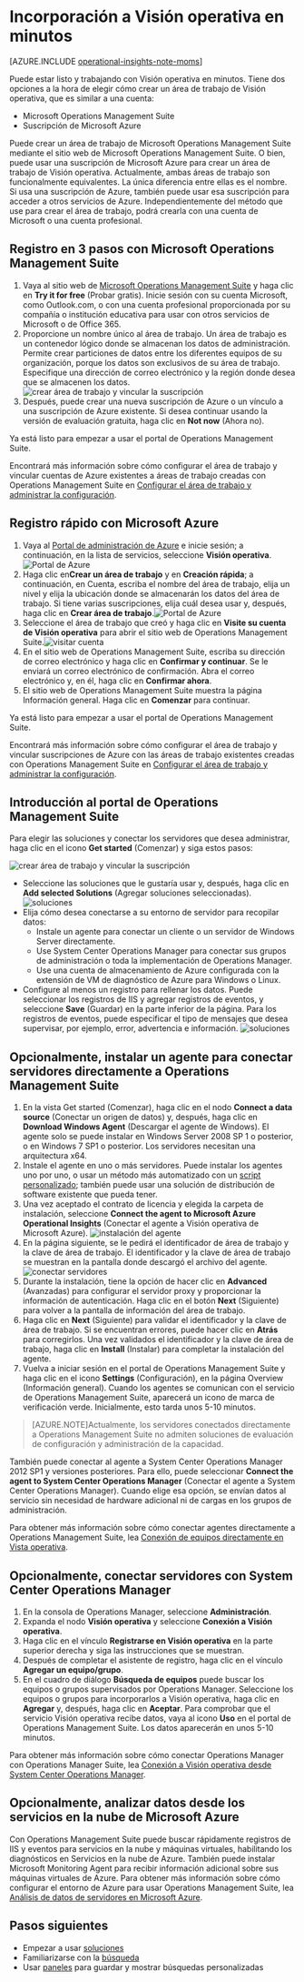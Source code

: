 <properties
    pageTitle="Incorporación a Visión operativa en minutos"
    description="Obtenga información acerca de empezar a trabajar con Visión operativa en minutos"
    services="operational-insights"
    documentationCenter=""
    authors="bandersmsft"
    manager="jwhit"
    editor=""/>

<tags
    ms.service="operational-insights"
    ms.workload="operational-insights"
    ms.tgt_pltfrm="na"
    ms.devlang="na"
    ms.topic="hero-article"
    ms.date="07/09/2015"
    ms.author="banders"/>

# Incorporación a Visión operativa en minutos


[AZURE.INCLUDE [operational-insights-note-moms](../../includes/operational-insights-note-moms.md)]

Puede estar listo y trabajando con Visión operativa en minutos. Tiene dos opciones a la hora de elegir cómo crear un área de trabajo de Visión operativa, que es similar a una cuenta:

- Microsoft Operations Management Suite
- Suscripción de Microsoft Azure

Puede crear un área de trabajo de Microsoft Operations Management Suite mediante el sitio web de Microsoft Operations Management Suite. O bien, puede usar una suscripción de Microsoft Azure para crear un área de trabajo de Visión operativa. Actualmente, ambas áreas de trabajo son funcionalmente equivalentes. La única diferencia entre ellas es el nombre. Si usa una suscripción de Azure, también puede usar esa suscripción para acceder a otros servicios de Azure. Independientemente del método que use para crear el área de trabajo, podrá crearla con una cuenta de Microsoft o una cuenta profesional.

## Registro en 3 pasos con Microsoft Operations Management Suite

1. Vaya al sitio web de [Microsoft Operations Management Suite](http://microsoft.com/oms) y haga clic en **Try it for free** (Probar gratis). Inicie sesión con su cuenta Microsoft, como Outlook.com, o con una cuenta profesional proporcionada por su compañía o institución educativa para usar con otros servicios de Microsoft o de Office 365.
2. Proporcione un nombre único al área de trabajo. Un área de trabajo es un contenedor lógico donde se almacenan los datos de administración. Permite crear particiones de datos entre los diferentes equipos de su organización, porque los datos son exclusivos de su área de trabajo. Especifique una dirección de correo electrónico y la región donde desea que se almacenen los datos.![crear área de trabajo y vincular la suscripción](./media/operational-insights-onboard-in-minutes/create-workspace-link-sub.png)
3. Después, puede crear una nueva suscripción de Azure o un vínculo a una suscripción de Azure existente. Si desea continuar usando la versión de evaluación gratuita, haga clic en **Not now** (Ahora no).

Ya está listo para empezar a usar el portal de Operations Management Suite.

Encontrará más información sobre cómo configurar el área de trabajo y vincular cuentas de Azure existentes a áreas de trabajo creadas con Operations Management Suite en [Configurar el área de trabajo y administrar la configuración](operational-insights-setup-workspace.md).

## Registro rápido con Microsoft Azure

1. Vaya al [Portal de administración de Azure](https://manage.windowsazure.com) e inicie sesión; a continuación, en la lista de servicios, seleccione **Visión operativa**.![Portal de Azure](./media/operational-insights-onboard-in-minutes/azure-portal-op-insights.png)
2. Haga clic en**Crear un área de trabajo** y en **Creación rápida**; a continuación, en Cuenta, escriba el nombre del área de trabajo, elija un nivel y elija la ubicación donde se almacenarán los datos del área de trabajo. Si tiene varias suscripciones, elija cuál desea usar y, después, haga clic en **Crear área de trabajo**.![Portal de Azure](./media/operational-insights-onboard-in-minutes/quick-create.png)
3. Seleccione el área de trabajo que creó y haga clic en **Visite su cuenta de Visión operativa** para abrir el sitio web de Operations Management Suite.![visitar cuenta](./media/operational-insights-onboard-in-minutes/visit-account.png)
4. En el sitio web de Operations Management Suite, escriba su dirección de correo electrónico y haga clic en **Confirmar y continuar**. Se le enviará un correo electrónico de confirmación. Abra el correo electrónico y, en él, haga clic en **Confirmar ahora**.
5. El sitio web de Operations Management Suite muestra la página Información general. Haga clic en **Comenzar** para continuar.

Ya está listo para empezar a usar el portal de Operations Management Suite.

Encontrará más información sobre cómo configurar el área de trabajo y vincular suscripciones de Azure con las áreas de trabajo existentes creadas con Operations Management Suite en [Configurar el área de trabajo y administrar la configuración](operational-insights-setup-workspace.md).

## Introducción al portal de Operations Management Suite
Para elegir las soluciones y conectar los servidores que desea administrar, haga clic en el icono **Get started** (Comenzar) y siga estos pasos:

![crear área de trabajo y vincular la suscripción](./media/operational-insights-onboard-in-minutes/get-started.png)

- Seleccione las soluciones que le gustaría usar y, después, haga clic en **Add selected Solutions** (Agregar soluciones seleccionadas). ![soluciones](./media/operational-insights-onboard-in-minutes/solutions.png)
- Elija cómo desea conectarse a su entorno de servidor para recopilar datos:
    - Instale un agente para conectar un cliente o un servidor de Windows Server directamente.
    - Use System Center Operations Manager para conectar sus grupos de administración o toda la implementación de Operations Manager.
    - Use una cuenta de almacenamiento de Azure configurada con la extensión de VM de diagnóstico de Azure para Windows o Linux.
- Configure al menos un registro para rellenar los datos. Puede seleccionar los registros de IIS y agregar registros de eventos, y seleccione **Save** (Guardar) en la parte inferior de la página. Para los registros de eventos, puede especificar el tipo de mensajes que desea supervisar, por ejemplo, error, advertencia e información. ![soluciones](./media/operational-insights-onboard-in-minutes/logs.png)

## Opcionalmente, instalar un agente para conectar servidores directamente a Operations Management Suite
1. En la vista Get started (Comenzar), haga clic en el nodo **Connect a data source** (Conectar un origen de datos) y, después, haga clic en **Download Windows Agent** (Descargar el agente de Windows). El agente solo se puede instalar en Windows Server 2008 SP 1 o posterior, o en Windows 7 SP1 o posterior. Los servidores necesitan una arquitectura x64.
2. Instale el agente en uno o más servidores. Puede instalar los agentes uno por uno, o usar un método más automatizado con un [script personalizado](operational-insights-direct-agent.md#configure-the-microsoft-monitoring-agent-optional); también puede usar una solución de distribución de software existente que pueda tener.
3. Una vez aceptado el contrato de licencia y elegida la carpeta de instalación, seleccione **Connect the agent to Microsoft Azure Operational Insights** (Conectar el agente a Visión operativa de Microsoft Azure). ![instalación del agente](./media/operational-insights-onboard-in-minutes/agent.png)
4. En la página siguiente, se le pedirá el identificador de área de trabajo y la clave de área de trabajo. El identificador y la clave de área de trabajo se muestran en la pantalla donde descargó el archivo del agente. ![conectar servidores](./media/operational-insights-onboard-in-minutes/key.png)
5. Durante la instalación, tiene la opción de hacer clic en **Advanced** (Avanzadas) para configurar el servidor proxy y proporcionar la información de autenticación. Haga clic en el botón **Next** (Siguiente) para volver a la pantalla de información del área de trabajo.
6. Haga clic en **Next** (Siguiente) para validar el identificador y la clave de área de trabajo. Si se encuentran errores, puede hacer clic en **Atrás** para corregirlos. Una vez validados el identificador y la clave de área de trabajo, haga clic en **Install** (Instalar) para completar la instalación del agente.
7. Vuelva a iniciar sesión en el portal de Operations Management Suite y haga clic en el icono **Settings** (Configuración), en la página Overview (Información general). Cuando los agentes se comunican con el servicio de Operations Management Suite, aparecerá un icono de marca de verificación verde. Inicialmente, esto tarda unos 5-10 minutos.

> [AZURE.NOTE]Actualmente, los servidores conectados directamente a Operations Management Suite no admiten soluciones de evaluación de configuración y administración de la capacidad.

También puede conectar al agente a System Center Operations Manager 2012 SP1 y versiones posteriores. Para ello, puede seleccionar **Connect the agent to System Center Operations Manager** (Conectar el agente a System Center Operations Manager). Cuando elige esa opción, se envían datos al servicio sin necesidad de hardware adicional ni de cargas en los grupos de administración.

Para obtener más información sobre cómo conectar agentes directamente a Operations Management Suite, lea [Conexión de equipos directamente en Vista operativa](operational-insights-direct-agent.md).

## Opcionalmente, conectar servidores con System Center Operations Manager

1. En la consola de Operations Manager, seleccione **Administración**.
2. Expanda el nodo **Visión operativa** y seleccione **Conexión a Visión operativa**.
3. Haga clic en el vínculo **Registrarse en Visión operativa** en la parte superior derecha y siga las instrucciones que se muestran.
4. Después de completar el asistente de registro, haga clic en el vínculo **Agregar un equipo/grupo**.
5. En el cuadro de diálogo **Búsqueda de equipos** puede buscar los equipos o grupos supervisados por Operations Manager. Seleccione los equipos o grupos para incorporarlos a Visión operativa, haga clic en **Agregar** y, después, haga clic en **Aceptar**. Para comprobar que el servicio Visión operativa recibe datos, vaya al icono **Uso** en el portal de Operations Management Suite. Los datos aparecerán en unos 5-10 minutos.

Para obtener más información sobre cómo conectar Operations Manager con Operations Manager Suite, lea [Conexión a Visión operativa desde System Center Operations Manager](operational-insights-connect-scom.md).

## Opcionalmente, analizar datos desde los servicios en la nube de Microsoft Azure

Con Operations Management Suite puede buscar rápidamente registros de IIS y eventos para servicios en la nube y máquinas virtuales, habilitando los diagnósticos en Servicios en la nube de Azure. También puede instalar Microsoft Monitoring Agent para recibir información adicional sobre sus máquinas virtuales de Azure. Para obtener más información sobre cómo configurar el entorno de Azure para usar Operations Management Suite, lea [Análisis de datos de servidores en Microsoft Azure](operational-insights-analyze-data-azure.md).


## Pasos siguientes
- Empezar a usar [soluciones](operational-insights-solutions.md)
- Familiarizarse con la [búsqueda](operational-insights-search.md)
- Usar [paneles](operational-insights-use-dashboards.md) para guardar y mostrar búsquedas personalizadas

<!---HONumber=August15_HO6-->